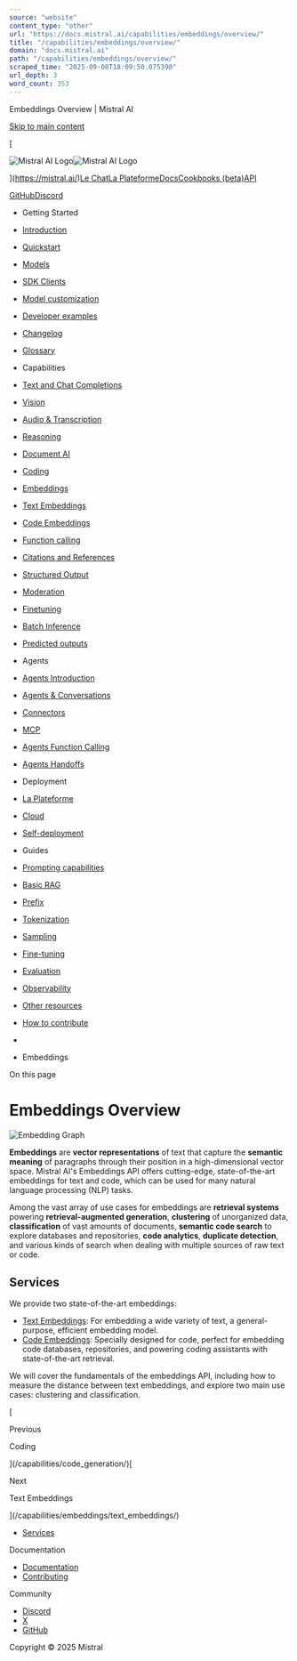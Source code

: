 ```yaml
---
source: "website"
content_type: "other"
url: "https://docs.mistral.ai/capabilities/embeddings/overview/"
title: "/capabilities/embeddings/overview/"
domain: "docs.mistral.ai"
path: "/capabilities/embeddings/overview/"
scraped_time: "2025-09-08T18:09:50.075390"
url_depth: 3
word_count: 353
---
```


Embeddings Overview | Mistral AI

[Skip to main content](#__docusaurus_skipToContent_fallback)

[

![Mistral AI Logo](/img/logo.svg)![Mistral AI Logo](/img/logo-dark.svg)

](https://mistral.ai/)[Le Chat](https://chat.mistral.ai/)[La Plateforme](https://console.mistral.ai/)[Docs](/)[Cookbooks (beta)](/cookbooks/)[API](/api/)

[GitHub](https://github.com/mistralai/)[Discord](https://discord.gg/mistralai)

*   Getting Started
*   [Introduction](/)
*   [Quickstart](/getting-started/quickstart/)
*   [Models](/getting-started/models/models_overview/)

*   [SDK Clients](/getting-started/clients/)
*   [Model customization](/getting-started/customization/)
*   [Developer examples](/getting-started/stories/)
*   [Changelog](/getting-started/changelog/)
*   [Glossary](/getting-started/glossary/)
*   Capabilities
*   [Text and Chat Completions](/capabilities/completion/)
*   [Vision](/capabilities/vision/)
*   [Audio & Transcription](/capabilities/audio/)
*   [Reasoning](/capabilities/reasoning/)
*   [Document AI](/capabilities/document_ai/document_ai_overview/)

*   [Coding](/capabilities/code_generation/)
*   [Embeddings](/capabilities/embeddings/overview/)

*   [Text Embeddings](/capabilities/embeddings/text_embeddings/)
*   [Code Embeddings](/capabilities/embeddings/code_embeddings/)
*   [Function calling](/capabilities/function_calling/)
*   [Citations and References](/capabilities/citations/)
*   [Structured Output](/capabilities/structured-output/structured_output_overview/)

*   [Moderation](/capabilities/guardrailing/)
*   [Finetuning](/capabilities/finetuning/finetuning_overview/)

*   [Batch Inference](/capabilities/batch/)
*   [Predicted outputs](/capabilities/predicted-outputs/)
*   Agents
*   [Agents Introduction](/agents/agents_introduction/)
*   [Agents & Conversations](/agents/agents_basics/)
*   [Connectors](/agents/connectors/connectors/)

*   [MCP](/agents/mcp/)
*   [Agents Function Calling](/agents/function_calling/)
*   [Agents Handoffs](/agents/handoffs/)
*   Deployment
*   [La Plateforme](/deployment/laplateforme/overview/)

*   [Cloud](/deployment/cloud/overview/)

*   [Self-deployment](/deployment/self-deployment/overview/)

*   Guides
*   [Prompting capabilities](/guides/prompting_capabilities/)
*   [Basic RAG](/guides/rag/)
*   [Prefix](/guides/prefix/)
*   [Tokenization](/guides/tokenization/)
*   [Sampling](/guides/sampling/)
*   [Fine-tuning](/guides/finetuning/)
*   [Evaluation](/guides/evaluation/)
*   [Observability](/guides/observability/)
*   [Other resources](/guides/resources/)
*   [How to contribute](/guides/contribute/overview/)

*   [](/)
*   Embeddings

On this page

# Embeddings Overview

![Embedding Graph](/img/embedding_graph.png)

**Embeddings** are **vector representations** of text that capture the **semantic meaning** of paragraphs through their position in a high-dimensional vector space. Mistral AI's Embeddings API offers cutting-edge, state-of-the-art embeddings for text and code, which can be used for many natural language processing (NLP) tasks.

Among the vast array of use cases for embeddings are **retrieval systems** powering **retrieval-augmented generation**, **clustering** of unorganized data, **classification** of vast amounts of documents, **semantic code search** to explore databases and repositories, **code analytics**, **duplicate detection**, and various kinds of search when dealing with multiple sources of raw text or code.

## Services[​](#services "Direct link to Services")

We provide two state-of-the-art embeddings:

*   [Text Embeddings](/capabilities/embeddings/text_embeddings/): For embedding a wide variety of text, a general-purpose, efficient embedding model.
*   [Code Embeddings](/capabilities/embeddings/code_embeddings/): Specially designed for code, perfect for embedding code databases, repositories, and powering coding assistants with state-of-the-art retrieval.

We will cover the fundamentals of the embeddings API, including how to measure the distance between text embeddings, and explore two main use cases: clustering and classification.

[

Previous

Coding

](/capabilities/code_generation/)[

Next

Text Embeddings

](/capabilities/embeddings/text_embeddings/)

*   [Services](#services)

Documentation

*   [Documentation](/)
*   [Contributing](/guides/contribute/overview/)

Community

*   [Discord](https://discord.gg/mistralai)
*   [X](https://twitter.com/MistralAI)
*   [GitHub](https://github.com/mistralai)

Copyright © 2025 Mistral